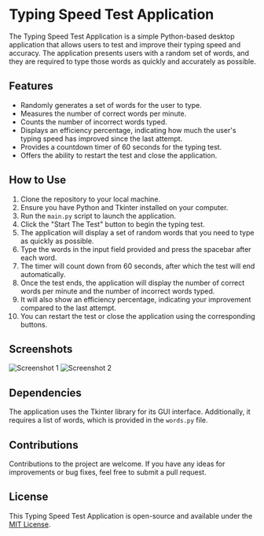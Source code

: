 # Typing Speed Test Application

The Typing Speed Test Application is a simple Python-based desktop application that allows users to test and improve their typing speed and accuracy. The application presents users with a random set of words, and they are required to type those words as quickly and accurately as possible.

## Features

- Randomly generates a set of words for the user to type.
- Measures the number of correct words per minute.
- Counts the number of incorrect words typed.
- Displays an efficiency percentage, indicating how much the user's typing speed has improved since the last attempt.
- Provides a countdown timer of 60 seconds for the typing test.
- Offers the ability to restart the test and close the application.

## How to Use

1. Clone the repository to your local machine.
2. Ensure you have Python and Tkinter installed on your computer.
3. Run the `main.py` script to launch the application.
4. Click the "Start The Test" button to begin the typing test.
5. The application will display a set of random words that you need to type as quickly as possible.
6. Type the words in the input field provided and press the spacebar after each word.
7. The timer will count down from 60 seconds, after which the test will end automatically.
8. Once the test ends, the application will display the number of correct words per minute and the number of incorrect words typed.
9. It will also show an efficiency percentage, indicating your improvement compared to the last attempt.
10. You can restart the test or close the application using the corresponding buttons.

## Screenshots

![Screenshot 1](/screenshots/screenshot1.png)
![Screenshot 2](/screenshots/screenshot2.png)

## Dependencies

The application uses the Tkinter library for its GUI interface. Additionally, it requires a list of words, which is provided in the `words.py` file.

## Contributions

Contributions to the project are welcome. If you have any ideas for improvements or bug fixes, feel free to submit a pull request.

## License

This Typing Speed Test Application is open-source and available under the [MIT License](LICENSE).
